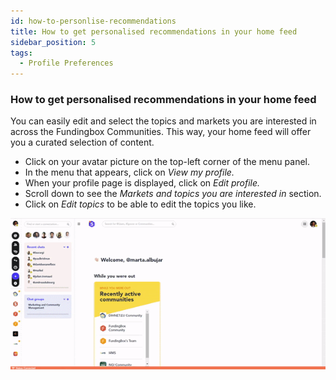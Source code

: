 ```yaml
---
id: how-to-personlise-recommendations
title: How to get personalised recommendations in your home feed
sidebar_position: 5
tags:
  - Profile Preferences
---
```


### How to get personalised recommendations in your home feed


You can easily edit and select the topics and markets you are interested in across the Fundingbox Communities. This way, your home feed will offer you a curated selection of content.

- Click on your avatar picture on the top-left corner of the menu panel.
- In the menu that appears, click on *View my profile.*
- When your profile page is displayed, click on *Edit profile.*
- Scroll down to see the *Markets and topics you are interested in* section. 
- Click on *Edit topics* to be able to edit the topics you like. 



![alttext](https://github.com/Cores-ts/fundingbox.spaces.faqs/blob/1084ce57e5d7d75a300346fe0e2b7fd4c08c6f62/assets/2.How-to-change-the-markets-and-topics-you-are-interested-in.gif)



